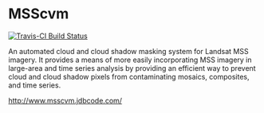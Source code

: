 # MSScvm
[![Travis-CI Build Status](https://travis-ci.org/jdbcode/MSScvm.svg?branch=master)](https://travis-ci.org/jdbcode/MSScvm)

An automated cloud and cloud shadow masking system for Landsat MSS imagery. It provides a means of more easily incorporating MSS imagery in large-area and time series analysis by providing an efficient way to prevent cloud and cloud shadow pixels from contaminating mosaics, composites, and time series.

http://www.msscvm.jdbcode.com/
